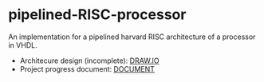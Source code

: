 # pipelined-RISC-processor
An implementation for a pipelined harvard RISC architecture of a processor in VHDL.

- Architecure design (incomplete): <a href="https://drive.google.com/file/d/1TQl3SSPwa5STya16xOVKFIDM3jhhFnv2/view?usp=sharing">DRAW.IO</a>
- Project progress document: <a href="https://docs.google.com/document/d/1HDI4H-acAQPgFRI8Pxu55JdZQjOXP2Xfv7UukGo3rgw/edit?usp=sharing">DOCUMENT</a>
